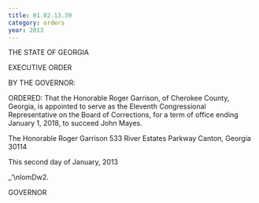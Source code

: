 ```yaml
---
title: 01.02.13.39
category: orders
year: 2013
---
```

 

THE STATE OF GEORGIA

EXECUTIVE ORDER

BY THE GOVERNOR:

ORDERED: That the Honorable Roger Garrison, of Cherokee County, Georgia,
is appointed to serve as the Eleventh Congressional Representative
on the Board of Corrections, for a term of office ending January 1,
2018, to succeed John Mayes.

The Honorable Roger Garrison
533 River Estates Parkway
Canton, Georgia 30114

This second day of January, 2013

\_’\nIomDw2.

GOVERNOR

